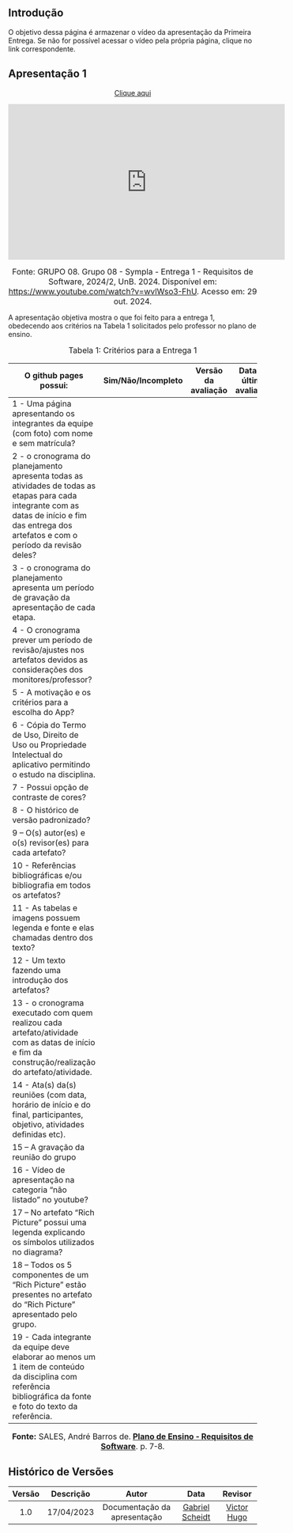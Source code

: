 ## Introdução

O objetivo dessa página é armazenar o vídeo da apresentação da Primeira Entrega. Se não for possível acessar o vídeo pela própria página, clique no link correspondente.

## Apresentação 1
<div style="text-align: center">
<p ><a href="https://www.youtube.com/embed/wvlWso3-FhU?si=VG7jNbKps_YT4NpR" target="blanket">Clique aqui</a></p>

<iframe width="560" height="315" src="https://www.youtube.com/embed/wvlWso3-FhU?si=VG7jNbKps_YT4NpR" title="YouTube video player" frameborder="0" allow="accelerometer; autoplay; clipboard-write; encrypted-media; gyroscope; picture-in-picture; web-share" referrerpolicy="strict-origin-when-cross-origin" allowfullscreen></iframe>

<font size="3"><p style="text-align: center">Fonte: GRUPO 08. Grupo 08 - Sympla - Entrega 1 - Requisitos de Software, 2024/2, UnB. 2024. Disponível em: <a href="https://www.youtube.com/watch?v=wvlWso3-FhU">https://www.youtube.com/watch?v=wvlWso3-FhU</a>. Acesso em: 29 out. 2024.</p></font>
</div>

A apresentação objetiva mostra o que foi feito para a entrega 1, obedecendo aos critérios na Tabela 1 solicitados pelo professor no plano de ensino.

<font size="3"><p style="text-align: center">Tabela 1: Critérios para a Entrega 1</p></font>

| O github pages possui: |   Sim/Não/Incompleto   |  Versão da avaliação | Data da última avaliação |
|------|:-------------------------------:|:--------------:|:--------------:|
| 1 - Uma página apresentando os integrantes da equipe (com foto) com nome e sem matrícula? | | | |
| 2 - o cronograma do planejamento apresenta todas as atividades de todas as etapas para cada integrante com as datas de início e fim das entrega dos artefatos e com o período da revisão deles? | | | |
| 3 - o cronograma do planejamento apresenta um período de gravação da apresentação de cada etapa. | | | |
| 4 - O cronograma prever um período de revisão/ajustes nos artefatos devidos as considerações dos monitores/professor? | | | |
| 5 - A motivação e os critérios para a escolha do App? | | | |
| 6 - Cópia do Termo de Uso, Direito de Uso ou Propriedade Intelectual do aplicativo permitindo o estudo na disciplina. | | | |
| 7 - Possui opção de contraste de cores? | | | |
| 8 - O histórico de versão padronizado? | | | |
| 9 – O(s) autor(es) e o(s) revisor(es) para cada artefato? | | | |
| 10 - Referências bibliográficas e/ou bibliografia em todos os artefatos? | | | |
| 11 - As tabelas e imagens possuem legenda e fonte e elas chamadas dentro dos texto? | | | |
| 12 - Um texto fazendo uma introdução dos artefatos? | | | |
| 13 - o cronograma executado com quem realizou cada artefato/atividade com as datas de início e fim da construção/realização do artefato/atividade. | | | |
| 14 - Ata(s) da(s) reuniões (com data, horário de início e do final, participantes, objetivo, atividades definidas etc). | | | |
| 15 – A gravação da reunião do grupo | | | |
| 16 - Vídeo de apresentação na categoria “não listado” no youtube? | | | |
| 17 – No artefato “Rich Picture” possui uma legenda explicando os símbolos utilizados no diagrama? | | | |
| 18 – Todos os 5 componentes de um “Rich Picture” estão presentes no artefato do “Rich Picture” apresentado pelo grupo. | | | |
| 19 - Cada integrante da equipe deve elaborar ao menos um 1 item de conteúdo da disciplina com referência bibliográfica da fonte e foto do texto da referência. | | | |



<font size="3"><p style="text-align: center"><b>Fonte:</b> SALES, André Barros de.<b> <a href="https://aprender3.unb.br/pluginfile.php/2972367/mod_resource/content/51/Plano_de_Ensino%20RE%20022024%20Turma%2002%20v1.pdf">Plano de Ensino - Requisitos de Software</a></b>. p. 7-8.</p></font>

## Histórico de Versões

| Versão |          Descrição              |     Autor      |      Data      |   Revisor     | 
|:------:|:-------------------------------:|:--------------:|:--------------:|:-------------:|
1.0 | 17/04/2023 | Documentação da apresentação | [Gabriel Scheidt](github.com/Gxaite) | [Victor Hugo](https://github.com/VHbernardes)
